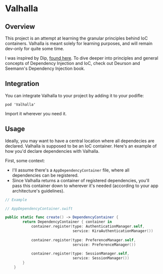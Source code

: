 # Valhalla

## Overview
This project is an attempt at learning the granular principles behind IoC containers. Valhalla is meant solely for learning purposes, and will remain dev-only for quite some time.

I was inspired by Dip, [found here](https://github.com/AliSoftware/Dip). To dive deeper into principles and general concepts of Dependency Injection and IoC, check out Deurson and Seemann's Dependency Injection book. 

## Integration
You can integrate Valhalla to your project by adding it to your podifle:

`pod 'Valhalla'`

Import it wherever you need it. 

## Usage
Ideally, you may want to have a central location where all dependecies are declared. Valhalla is supposed to be an IoC container. Here's an example of how you'd declare dependencies with Valhalla. 

First, some context:

- I'll assume there's a `AppDependencyContainer` file, where all dependencies can be registered.
- Since Valhalla returns a container of registered dependencies, you'll pass this container down to wherever it's needed (according to your app architecture's guidelines). 

```swift
// Example

// AppDependencyContainer.swift

public static func create() -> DependencyContainer {
        return DependencyContainer { container in
            container.register(type: AuthenticationManager.self,
                               service: KiraAuthenticationManager())
            
            container.register(type: PreferenceManager.self,
                               service: PreferenceManager())
            
            container.register(type: SessionManager.self,
                               service: SessionManager())
        }
    }
```



